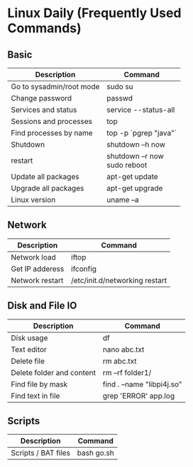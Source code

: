 # Linux Daily (Frequently Used Commands)

## Basic
| Description | Command |
--------------| ---------
| Go to sysadmin/root mode	| sudo su
| Change password	| passwd
| Services and status	| service --status-all
| Sessions and processes	| top 
| Find processes by name	| top -p \`pgrep "java"\`
| Shutdown	| shutdown –h now
| restart	| shutdown –r now<br>sudo reboot
| Update all packages |	apt-get update
| Upgrade all packages	| apt-get upgrade   
| Linux version	| uname –a

## Network
| Description | Command
--------------| ---------
| Network load	| iftop
| Get IP adderess	| ifconfig
| Network restart	| /etc/init.d/networking restart

## Disk and File IO
| Description | Command
--------------| ---------
| Disk usage	| df
| Text editor	| nano abc.txt
| Delete file |	rm abc.txt
| Delete folder and content	| rm –rf folder1/
| Find file by mask	| find . –name "libpi4j.so"
| Find text in file	 | grep 'ERROR' app.log
	
## Scripts
| Description | Command
--------------| ---------
| Scripts / BAT files | bash go.sh
